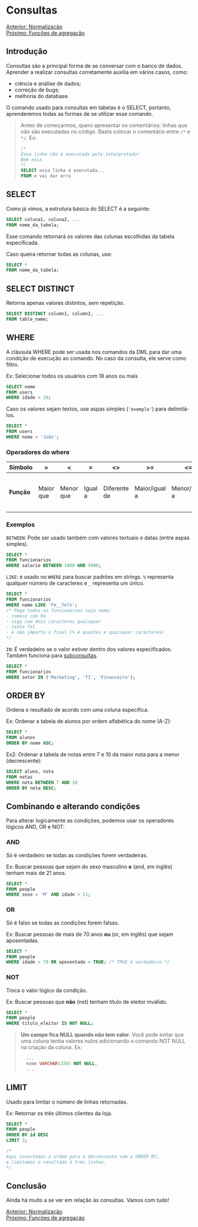 # Consultas

[Anterior: Normalização](Normalização.md)
<br>
[Próximo: Funções de agregação](Funções-de-Agregação.md)

## Introdução

Consultas são a principal forma de se conversar com o banco de dados. Aprender a realizar consultas corretamente auxilia em vários casos, como:

- ciência e análise de dados;
- correção de bugs;
- melhoria do database.

O comando usado para consultas em tabelas é o SELECT, portanto, aprenderemos todas as formas de se utilizar esse comando.

> Antes de começarmos, quero apresentar os comentários: linhas que não são executadas no código.
> Basta colocar o comentário entre `/*` e `*/`.
> Ex:
> ```sql
> /* 
> Essa linha não é executada pelo interpretador 
> Nem essa
> */
> SELECT essa linha é executada...
> FROM e vai dar erro
> ```

## SELECT

Como já vimos, a estrutura básica do SELECT é a seguinte:

```sql
SELECT coluna1, coluna2, ...
FROM nome_da_tabela;
```

Esse comando retornará os valores das colunas escolhidas da tabela especificada.

Caso queira retornar todas as colunas, use:

```sql
SELECT *
FROM nome_da_tabela;
```

## SELECT DISTINCT

Retorna apenas valores distintos, sem repetição.

```sql
SELECT DISTINCT column1, column2, ...
FROM table_name;
```

## WHERE

A cláusula WHERE pode ser usada nos comandos da DML para dar uma condição de execução ao comando. No caso da consulta, ele serve como filtro.

Ex: Selecionar todos os usuários com 18 anos ou mais

```sql
SELECT nome
FROM users
WHERE idade > 18;
```

Caso os valores sejam textos, use aspas simples (`'exemplo'`) para delimitá-los.

```sql
SELECT *
FROM users
WHERE nome = 'João';
```

### Operadores do where

 **Símbolo** | > | < | = | <> | >= | <= | BETWEEN | LIKE | IN | IS
 ----------- | - | - | - | -- | -- | -- | ------- | ---- | -- | --
 **Função**  | Maior que | Menor que | Igual a | Diferente de | Maior/igual a | Menor/Igual a | Entre dois valores | Se o texto obedece a um padrão | Se o valor está numa lista | Checa se é igual a uma constante (geralmente se é NULL)


### Exemplos

`BETWEEN`: Pode ser usado também com valores textuais e datas (entre aspas simples).

```sql
SELECT *
FROM funcionarios
WHERE salario BETWEEN 1000 AND 5000;
```

`LIKE`: é usado no `WHERE` para buscar padrões em strings. `%` representa qualquer número de caracteres e `_` representa um único.

```sql
SELECT *
FROM funcionarios
WHERE name LIKE 'Fe__fel%';
/* Pega todos os funcionarios cujo nome:
- comece com Fe
- siga com dois caracteres quaisquer
- tenha fel
- e não importa o final (% é quantos e quaisquer caracteres)
*/
```

`IN`: É verdadeiro se o valor estiver dentro dos valores especificados. Também funciona para [subconsultas](Subconsultas.md).

```sql
SELECT *
FROM funcionarios
WHERE setor IN ('Marketing', 'TI', 'Financeiro');
```

## ORDER BY

Ordena o resultado de acordo com uma coluna específica.

Ex: Ordenar a tabela de alunos por ordem alfabética do nome (A-Z):

```sql
SELECT *
FROM alunos
ORDER BY nome ASC;
```

Ex2: Ordenar a tabela de notas entre 7 e 10 da maior nota para a menor (decrescente):

```sql
SELECT aluno, nota
FROM notas
WHERE nota BETWEEN 7 AND 10
ORDER BY nota DESC;
```

## Combinando e alterando condições

Para alterar logicamente as condições, podemos usar os operadores lógicos AND, OR e NOT:

### AND

Só é verdadeiro se todas as condições forem verdadeiras.

Ex: Buscar pessoas que sejam do sexo masculino **e** (and, em inglês) tenham mais de 21 anos.

```sql
SELECT *
FROM people
WHERE sexo = 'M' AND idade > 21;
```

### OR

Só é falso se todas as condições forem falsas.

Ex: Buscar pessoas de mais de 70 anos **ou** (or, em inglês) que sejam aposentadas.

```sql
SELECT *
FROM people
WHERE idade > 70 OR aposentado = TRUE; /* TRUE é verdadeiro */
```

### NOT

Troca o valor lógico da condição.

Ex: Buscar pessoas que **não** (not) tenham título de eleitor inválido.

```sql
SELECT *
FROM people
WHERE titulo_eleitor IS NOT NULL;
```

> **Um campo fica NULL quando não tem valor.**
> Você pode evitar que uma coluna tenha valores nulos adicionando o comando NOT NULL na criação da coluna. Ex:
> ```sql
>   ...
>   nome VARCHAR(250) NOT NULL,
>   ...
> ```

## LIMIT

Usado para limitar o número de linhas retornadas.

Ex: Retornar os três últimos clientes da loja.

```sql
SELECT *
FROM people
ORDER BY id DESC
LIMIT 3;

/*
Aqui invertemos a ordem para a decrescente com o ORDER BY,
e limitamos o resultado à três linhas.
*/
```

## Conclusão

Ainda há muito a se ver em relação às consultas. Vamos com tudo!

[Anterior: Normalização](Normalização.md)
<br>
[Próximo: Funções de agregação](Funções-de-Agregação.md)